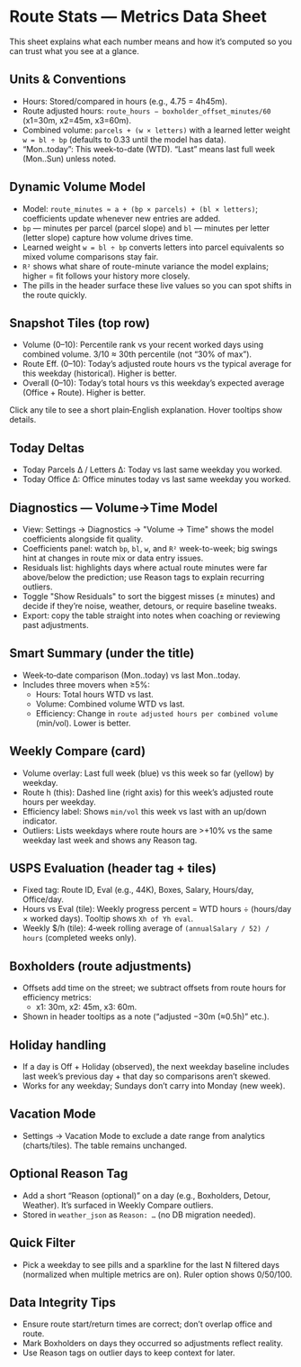 # Route Stats — Metrics Data Sheet

This sheet explains what each number means and how it’s computed so you can trust what you see at a glance.

## Units & Conventions
- Hours: Stored/compared in hours (e.g., 4.75 = 4h45m).
- Route adjusted hours: `route_hours − boxholder_offset_minutes/60` (x1=30m, x2=45m, x3=60m).
- Combined volume: `parcels + (w × letters)` with a learned letter weight `w = bl ÷ bp` (defaults to 0.33 until the model has data).
- “Mon..today”: This week-to-date (WTD). “Last” means last full week (Mon..Sun) unless noted.

## Dynamic Volume Model
- Model: `route_minutes ≈ a + (bp × parcels) + (bl × letters)`; coefficients update whenever new entries are added.
- `bp` — minutes per parcel (parcel slope) and `bl` — minutes per letter (letter slope) capture how volume drives time.
- Learned weight `w = bl ÷ bp` converts letters into parcel equivalents so mixed volume comparisons stay fair.
- `R²` shows what share of route-minute variance the model explains; higher = fit follows your history more closely.
- The pills in the header surface these live values so you can spot shifts in the route quickly.

## Snapshot Tiles (top row)
- Volume (0–10): Percentile rank vs your recent worked days using combined volume. 3/10 ≈ 30th percentile (not “30% of max”).
- Route Eff. (0–10): Today’s adjusted route hours vs the typical average for this weekday (historical). Higher is better.
- Overall (0–10): Today’s total hours vs this weekday’s expected average (Office + Route). Higher is better.

Click any tile to see a short plain‑English explanation. Hover tooltips show details.

## Today Deltas
- Today Parcels Δ / Letters Δ: Today vs last same weekday you worked.
- Today Office Δ: Office minutes today vs last same weekday you worked.

## Diagnostics — Volume→Time Model
- View: Settings → Diagnostics → "Volume → Time" shows the model coefficients alongside fit quality.
- Coefficients panel: watch `bp`, `bl`, `w`, and `R²` week-to-week; big swings hint at changes in route mix or data entry issues.
- Residuals list: highlights days where actual route minutes were far above/below the prediction; use Reason tags to explain recurring outliers.
- Toggle "Show Residuals" to sort the biggest misses (± minutes) and decide if they’re noise, weather, detours, or require baseline tweaks.
- Export: copy the table straight into notes when coaching or reviewing past adjustments.

## Smart Summary (under the title)
- Week‑to‑date comparison (Mon..today) vs last Mon..today.
- Includes three movers when ≥5%:
  - Hours: Total hours WTD vs last.
  - Volume: Combined volume WTD vs last.
  - Efficiency: Change in `route adjusted hours per combined volume` (min/vol). Lower is better.

## Weekly Compare (card)
- Volume overlay: Last full week (blue) vs this week so far (yellow) by weekday.
- Route h (this): Dashed line (right axis) for this week’s adjusted route hours per weekday.
- Efficiency label: Shows `min/vol` this week vs last with an up/down indicator.
- Outliers: Lists weekdays where route hours are >+10% vs the same weekday last week and shows any Reason tag.

## USPS Evaluation (header tag + tiles)
- Fixed tag: Route ID, Eval (e.g., 44K), Boxes, Salary, Hours/day, Office/day.
- Hours vs Eval (tile): Weekly progress percent = WTD hours ÷ (hours/day × worked days). Tooltip shows `Xh of Yh eval`.
- Weekly $/h (tile): 4‑week rolling average of `(annualSalary / 52) / hours` (completed weeks only).

## Boxholders (route adjustments)
- Offsets add time on the street; we subtract offsets from route hours for efficiency metrics:
  - x1: 30m, x2: 45m, x3: 60m.
- Shown in header tooltips as a note (“adjusted −30m (≈0.5h)” etc.).

## Holiday handling
- If a day is Off + Holiday (observed), the next weekday baseline includes last week’s previous day + that day so comparisons aren’t skewed.
- Works for any weekday; Sundays don’t carry into Monday (new week).

## Vacation Mode
- Settings → Vacation Mode to exclude a date range from analytics (charts/tiles). The table remains unchanged.

## Optional Reason Tag
- Add a short “Reason (optional)” on a day (e.g., Boxholders, Detour, Weather). It’s surfaced in Weekly Compare outliers.
- Stored in `weather_json` as `Reason: …` (no DB migration needed).

## Quick Filter
- Pick a weekday to see pills and a sparkline for the last N filtered days (normalized when multiple metrics are on). Ruler option shows 0/50/100.

## Data Integrity Tips
- Ensure route start/return times are correct; don’t overlap office and route.
- Mark Boxholders on days they occurred so adjustments reflect reality.
- Use Reason tags on outlier days to keep context for later.
